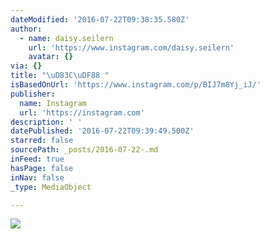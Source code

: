 ```yaml
---
dateModified: '2016-07-22T09:38:35.580Z'
author:
  - name: daisy.seilern
    url: 'https://www.instagram.com/daisy.seilern'
    avatar: {}
via: {}
title: "\uD83C\uDF88 "
isBasedOnUrl: 'https://www.instagram.com/p/BIJ7m8Yj_iJ/'
publisher:
  name: Instagram
  url: 'https://instagram.com'
description: ' '
datePublished: '2016-07-22T09:39:49.500Z'
starred: false
sourcePath: _posts/2016-07-22-.md
inFeed: true
hasPage: false
inNav: false
_type: MediaObject

---
```

![ ](https://imgflo.herokuapp.com/graph/vahj1ThiexotieMo/146fee644d47a556c47c8219e8ece13c/croprotate.jpg?cropheight=446&cropwidth=640&degrees=0&input=https%3A%2F%2Fscontent.cdninstagram.com%2Ft51.2885-15%2Fs640x640%2Fsh0.08%2Fe35%2F13745165_1627253284233137_1163546778_n.jpg%3Fig_cache_key%3DMTI5OTgzMjEyODM5Mzk2Nzc1Mw%253D%253D.2&x=0&y=98)